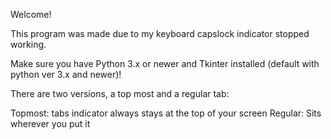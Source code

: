 Welcome!

This program was made due to my keyboard capslock indicator stopped working.

Make sure you have Python 3.x or newer and Tkinter installed (default with python ver 3.x and newer)!

There are two versions, a top most and a regular tab:

Topmost: tabs indicator always stays at the top of your screen
Regular: Sits wherever you put it
